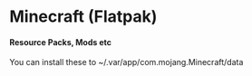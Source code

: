 # Minecraft (Flatpak)

#### Resource Packs, Mods etc

You can install these to ~/.var/app/com.mojang.Minecraft/data 

